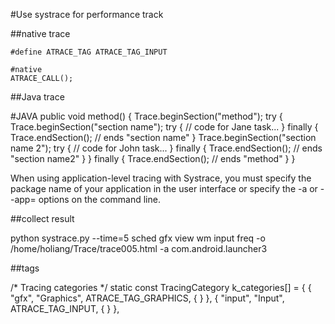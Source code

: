 #Use systrace for performance track

##native trace

    #define ATRACE_TAG ATRACE_TAG_INPUT

    #native
    ATRACE_CALL();

##Java trace

  #JAVA
  public void method() {
      Trace.beginSection("method");
      try {
          Trace.beginSection("section name");
          try {
              // code for Jane task...
          } finally {
              Trace.endSection(); // ends "section name"
          }
          Trace.beginSection("section name 2");
          try {
              // code for John task...
          } finally {
              Trace.endSection(); // ends "section name2"
          }
      } finally {
          Trace.endSection(); // ends "method"
      }
  }


When using application-level tracing with Systrace, you must specify the package name of your application in the user interface or specify the -a or --app= options on the command line.


##collect result

  python systrace.py --time=5 sched gfx view wm input freq -o /home/holiang/Trace/trace005.html -a com.android.launcher3



##tags

/* Tracing categories */
static const TracingCategory k_categories[] = {
    { "gfx",        "Graphics",         ATRACE_TAG_GRAPHICS, { } },
    { "input",      "Input",            ATRACE_TAG_INPUT, { } },
